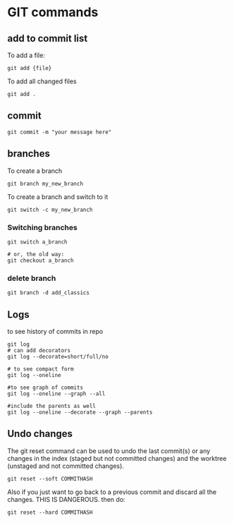# GIT commands

## add to commit list
To add a file:
```
git add {file}
```
To add all changed files
```
git add .
```

## commit
```
git commit -m "your message here"
```

## branches
To create a branch
```
git branch my_new_branch
```
To create a branch and switch to it
```
git switch -c my_new_branch
```
### Switching branches
```
git switch a_branch

# or, the old way:
git checkout a_branch
```
### delete branch
```
git branch -d add_classics
```

## Logs
to see history of commits in repo
```
git log
# can add decorators
git log --decorate=short/full/no

# to see compact form
git log --oneline

#to see graph of commits
git log --oneline --graph --all

#include the parents as well
git log --oneline --decorate --graph --parents
```

## Undo changes
The git reset command can be used to undo the last commit(s) or any changes in the index (staged but not committed changes) and the worktree (unstaged and not committed changes).
```
git reset --soft COMMITHASH
```
Also if you just want to go back to a previous commit and discard all the changes. THIS IS DANGEROUS. then do:
```
git reset --hard COMMITHASH
```
